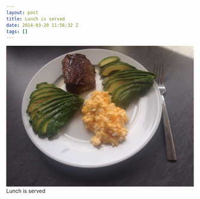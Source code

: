 ```yaml
---
layout: post
title: Lunch is served
date: 2014-03-20 11:56:32 Z
tags: []
---
```

![](/media/2014/03/80158303962.jpg)
Lunch is served
